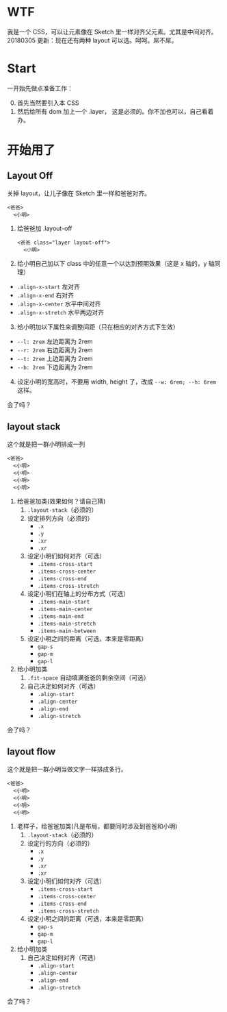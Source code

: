 # WTF

我是一个 CSS，可以让元素像在 Sketch 里一样对齐父元素。尤其是中间对齐。
20180305 更新：现在还有两种 layout 可以选。呵呵。屌不屌。

# Start

一开始先做点准备工作：

0. 首先当然要引入本 CSS
1. 然后给所有 dom 加上一个 .layer， 这是必须的。你不加也可以，自己看着办。

# 开始用了

## Layout Off

关掉 layout，让儿子像在 Sketch 里一样和爸爸对齐。

````
<爸爸>
  <小明>
````

1. 给爸爸加 .layout-off

	````
	<爸爸 class="layer layout-off">
	  <小明>
	````

2. 给小明自己加以下 class 中的任意一个以达到预期效果（这是 x 轴的，y 轴同理）
  - `.align-x-start` 左对齐
  - `.align-x-end` 右对齐
  - `.align-x-center` 水平中间对齐
  - `.align-x-stretch` 水平两边对齐

3. 给小明加以下属性来调整间距（只在相应的对齐方式下生效）
  - `--l: 2rem` 左边距离为 2rem
  - `--r: 2rem` 右边距离为 2rem
  - `--t: 2rem` 上边距离为 2rem
  - `--b: 2rem` 下边距离为 2rem

4. 设定小明的宽高时，不要用 width, height 了，改成 `--w: 6rem; --h: 6rem` 这样。

会了吗？

## layout stack

这个就是把一群小明排成一列

````
<爸爸>
  <小明>
  <小明>
  <小明>
  <小明>
````

1. 给爸爸加类(效果如何？请自己猜)
	1. `.layout-stack`（必须的）
	1. 设定排列方向（必须的）
		- `.x`
		- `.y`
		- `.xr`
		- `.xr`
	1. 设定小明们如何对齐（可选）
		- `.items-cross-start`
		- `.items-cross-center`
		- `.items-cross-end`
		- `.items-cross-stretch`
	1. 设定小明们在轴上的分布方式（可选）
		- `.items-main-start`
		- `.items-main-center`
		- `.items-main-end`
		- `.items-main-stretch`
		- `.items-main-between`
	1. 设定小明之间的距离（可选，本来是零距离）
		- `gap-s`
		- `gap-m`
		- `gap-l`
2. 给小明加类
	1. `.fit-space` 自动填满爸爸的剩余空间（可选）
	2. 自己决定如何对齐（可选）
		- `.align-start`
		- `.align-center`
		- `.align-end`
		- `.align-stretch`

会了吗？

## layout flow

这个就是把一群小明当做文字一样排成多行。

````
<爸爸>
  <小明>
  <小明>
  <小明>
  <小明>
````

1. 老样子，给爸爸加类(凡是布局，都要同时涉及到爸爸和小明)
	1. `.layout-stack`（必须的）
	1. 设定行的方向（必须的）
		- `.x`
		- `.y`
		- `.xr`
		- `.xr`
	1. 设定小明们如何对齐（可选）
		- `.items-cross-start`
		- `.items-cross-center`
		- `.items-cross-end`
		- `.items-cross-stretch`
	1. 设定小明之间的距离（可选，本来是零距离）
		- `gap-s`
		- `gap-m`
		- `gap-l`
2. 给小明加类
	1. 自己决定如何对齐（可选）
		- `.align-start`
		- `.align-center`
		- `.align-end`
		- `.align-stretch`

会了吗？
